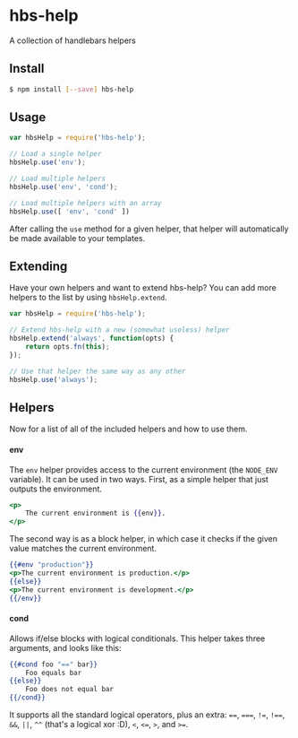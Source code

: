 # hbs-help

A collection of handlebars helpers

## Install

```bash
$ npm install [--save] hbs-help
```

## Usage

```javascript
var hbsHelp = require('hbs-help');

// Load a single helper
hbsHelp.use('env');

// Load multiple helpers
hbsHelp.use('env', 'cond');

// Load multiple helpers with an array
hbsHelp.use([ 'env', 'cond' ])
```

After calling the `use` method for a given helper, that helper will automatically be made available to your templates.

## Extending

Have your own helpers and want to extend hbs-help? You can add more helpers to the list by using `hbsHelp.extend`.

```javascript
var hbsHelp = require('hbs-help');

// Extend hbs-help with a new (somewhat useless) helper
hbsHelp.extend('always', function(opts) {
    return opts.fn(this);
});

// Use that helper the same way as any other
hbsHelp.use('always');
```

## Helpers

Now for a list of all of the included helpers and how to use them.

#### env

The `env` helper provides access to the current environment (the `NODE_ENV` variable). It can be used in two ways. First, as a simple helper that just outputs the environment.

```handlebars
<p>
    The current environment is {{env}}.
</p>
```

The second way is as a block helper, in which case it checks if the given value matches the current environment.

```handlebars
{{#env "production"}}
<p>The current environment is production.</p>
{{else}}
<p>The current environment is development.</p>
{{/env}}
```

#### cond

Allows if/else blocks with logical conditionals. This helper takes three arguments, and looks like this:

```handlebars
{{#cond foo "==" bar}}
    Foo equals bar
{{else}}
    Foo does not equal bar
{{/cond}}
```

It supports all the standard logical operators, plus an extra: `==`, `===`, `!=`, `!==`, `&&`, `||`, `^^` (that's a logical xor :D), `<`, `<=`, `>`, and `>=`.


